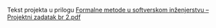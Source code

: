 Tekst projekta u prilogu
[Formalne metode u softverskom inženjerstvu – Projektni zadatak br 2.pdf](https://github.com/user-attachments/files/17534841/Formalne.metode.u.softverskom.inzenjerstvu.Projektni.zadatak.br.2.pdf)
